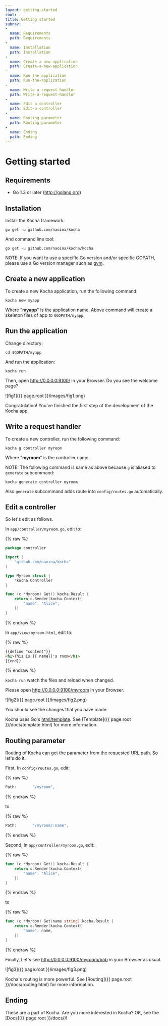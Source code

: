 ```yaml
---
layout: getting-started
root: .
title: Getting started
subnav:
-
  name: Requirements
  path: Requirements
-
  name: Installation
  path: Installation
-
  name: Create a new application
  path: Create-a-new-application
-
  name: Run the application
  path: Run-the-application
-
  name: Write a request handler
  path: Write-a-request-handler
-
  name: Edit a controller
  path: Edit-a-controller
-
  name: Routing parameter
  path: Routing-parameter
-
  name: Ending
  path: Ending
---
```


# Getting started <a id="Getting-started"></a>

## Requirements <a id="Requirements"></a>

* Go 1.3 or later (http://golang.org)

## Installation <a id="Installation"></a>

Install the Kocha framework:

    go get -u github.com/naoina/kocha

And command line tool:

    go get -u github.com/naoina/kocha/kocha

NOTE: If you want to use a specific Go version and/or specific GOPATH, please use a Go version manager such as [gvm](https://github.com/moovweb/gvm).

## Create a new application <a id="Create-a-new-application"></a>

To create a new Kocha application, run the following command:

    kocha new myapp

Where "**myapp**" is the application name.
Above command will create a skeleton files of app to `$GOPATH/myapp`.

## Run the application <a id="Run-the-application"></a>

Change directory:

    cd $GOPATH/myapp

And run the application:

    kocha run

Then, open http://0.0.0.0:9100/ in your Browser.
Do you see the welcome page?

![fig1]({{ page.root }}/images/fig1.png)

Congratulation!
You've finished the first step of the development of the Kocha app.



## Write a request handler <a id="Write-a-request-handler"></a>

To create a new controller, run the following command:

    kocha g controller myroom

Where "**myroom**" is the controller name.

NOTE: The following command is same as above because `g` is aliased to `generate` subcommand:

    kocha generate controller myroom

Also `generate` subcommand adds route into `config/routes.go` automatically.

## Edit a controller <a id="Edit-a-controller"></a>

So let's edit as follows.

In `app/controller/myroom.go`, edit to:

{% raw %}
```go
package controller

import (
    "github.com/naoina/kocha"
)

type Myroom struct {
    *kocha.Controller
}

func (c *Myroom) Get() kocha.Result {
    return c.Render(kocha.Context{
        "name": "Alice",
    })
}
```
{% endraw %}

In `app/view/myroom.html`, edit to:

{% raw %}
```html
{{define "content"}}
<h1>This is {{.name}}'s room</h1>
{{end}}
```
{% endraw %}

`kocha run` watch the files and reload when changed.

Please open http://0.0.0.0:9100/myroom in your Browser.

![fig2]({{ page.root }}/images/fig2.png)

You should see the changes that you have made.

Kocha uses Go's [html/template](http://golang.org/pkg/html/template/). See [Template]({{ page.root }}/docs/template.html) for more information.



## Routing parameter <a id="Routing-parameter"></a>

Routing of Kocha can get the parameter from the requested URL path.
So let's do it.

First, In `config/routes.go`, edit:

{% raw %}
```go
Path:       "/myroom",
```
{% endraw %}

to

{% raw %}
```go
Path:       "/myroom/:name",
```
{% endraw %}

Second, In `app/controller/myroom.go`, edit:

{% raw %}
```go
func (c *Myroom) Get() kocha.Result {
    return c.Render(kocha.Context{
        "name": "Alice",
    })
}
```
{% endraw %}

to

{% raw %}
```go
func (c *Myroom) Get(name string) kocha.Result {
    return c.Render(kocha.Context{
        "name": name,
    })
}
```
{% endraw %}

Finally, Let's see http://0.0.0.0:9100/myroom/bob in your Browser as usual.

![fig3]({{ page.root }}/images/fig3.png)

Kocha's routing is more powerful. See [Routing]({{ page.root }}/docs/routing.html) for more information.

## Ending <a id="Ending"></a>

These are a part of Kocha.
Are you more interested in Kocha? OK, see the [Docs]({{ page.root }}/docs/)!
